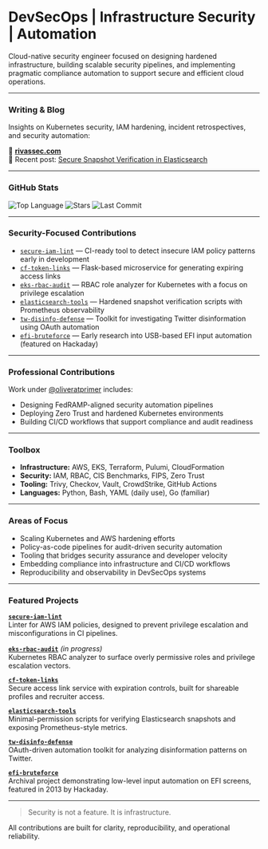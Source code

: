 # DevSecOps | Infrastructure Security | Automation

Cloud-native security engineer focused on designing hardened infrastructure, building scalable security pipelines, and implementing pragmatic compliance automation to support secure and efficient cloud operations.

---

### Writing & Blog

Insights on Kubernetes security, IAM hardening, incident retrospectives, and security automation:

🔗 [**rivassec.com**](https://rivassec.com)  
📝 Recent post: [Secure Snapshot Verification in Elasticsearch](https://rivassec.com/elasticsearch-secure-snapshot-verification.html)

---

### GitHub Stats

![Top Language](https://img.shields.io/github/languages/top/rivassec/secure-iam-lint?color=blue&label=Top%20Language)
![Stars](https://img.shields.io/github/stars/rivassec/secure-iam-lint?style=social)
![Last Commit](https://img.shields.io/github/last-commit/rivassec/secure-iam-lint)

---

### Security-Focused Contributions

* [`secure-iam-lint`](https://github.com/rivassec/secure-iam-lint) — CI-ready tool to detect insecure IAM policy patterns early in development  
* [`cf-token-links`](https://github.com/rivassec/cf-token-links) — Flask-based microservice for generating expiring access links  
* [`eks-rbac-audit`](https://github.com/rivassec/eks-rbac-audit) — RBAC role analyzer for Kubernetes with a focus on privilege escalation  
* [`elasticsearch-tools`](https://github.com/rivassec/elasticsearch-tools) — Hardened snapshot verification scripts with Prometheus observability  
* [`tw-disinfo-defense`](https://github.com/rivassec/tw-disinfo-defense) — Toolkit for investigating Twitter disinformation using OAuth automation  
* [`efi-bruteforce`](https://github.com/rivassec/efi-bruteforce) — Early research into USB-based EFI input automation (featured on Hackaday)

---

### Professional Contributions

Work under [@oliveratprimer](https://github.com/oliveratprimer) includes:

* Designing FedRAMP-aligned security automation pipelines  
* Deploying Zero Trust and hardened Kubernetes environments  
* Building CI/CD workflows that support compliance and audit readiness

---

### Toolbox

* **Infrastructure:** AWS, EKS, Terraform, Pulumi, CloudFormation  
* **Security:** IAM, RBAC, CIS Benchmarks, FIPS, Zero Trust  
* **Tooling:** Trivy, Checkov, Vault, CrowdStrike, GitHub Actions  
* **Languages:** Python, Bash, YAML (daily use), Go (familiar)

---

### Areas of Focus

* Scaling Kubernetes and AWS hardening efforts  
* Policy-as-code pipelines for audit-driven security automation  
* Tooling that bridges security assurance and developer velocity  
* Embedding compliance into infrastructure and CI/CD workflows  
* Reproducibility and observability in DevSecOps systems

---

### Featured Projects

**[`secure-iam-lint`](https://github.com/rivassec/secure-iam-lint)**  
Linter for AWS IAM policies, designed to prevent privilege escalation and misconfigurations in CI pipelines.

**[`eks-rbac-audit`](https://github.com/rivassec/eks-rbac-audit)** *(in progress)*  
Kubernetes RBAC analyzer to surface overly permissive roles and privilege escalation vectors.

**[`cf-token-links`](https://github.com/rivassec/cf-token-links)**  
Secure access link service with expiration controls, built for shareable profiles and recruiter access.

**[`elasticsearch-tools`](https://github.com/rivassec/elasticsearch-tools)**  
Minimal-permission scripts for verifying Elasticsearch snapshots and exposing Prometheus-style metrics.

**[`tw-disinfo-defense`](https://github.com/rivassec/tw-disinfo-defense)**  
OAuth-driven automation toolkit for analyzing disinformation patterns on Twitter.

**[`efi-bruteforce`](https://github.com/rivassec/efi-bruteforce)**  
Archival project demonstrating low-level input automation on EFI screens, featured in 2013 by Hackaday.

---

> Security is not a feature. It is infrastructure.

All contributions are built for clarity, reproducibility, and operational reliability.
